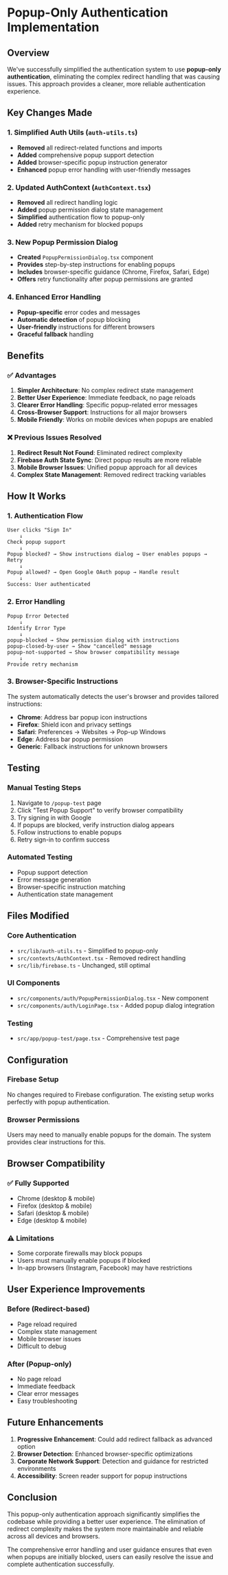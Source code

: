 # Popup-Only Authentication Implementation

## Overview
We've successfully simplified the authentication system to use **popup-only authentication**, eliminating the complex redirect handling that was causing issues. This approach provides a cleaner, more reliable authentication experience.

## Key Changes Made

### 1. Simplified Auth Utils (`auth-utils.ts`)
- **Removed** all redirect-related functions and imports
- **Added** comprehensive popup support detection
- **Added** browser-specific popup instruction generator
- **Enhanced** popup error handling with user-friendly messages

### 2. Updated AuthContext (`AuthContext.tsx`)
- **Removed** all redirect handling logic
- **Added** popup permission dialog state management
- **Simplified** authentication flow to popup-only
- **Added** retry mechanism for blocked popups

### 3. New Popup Permission Dialog
- **Created** `PopupPermissionDialog.tsx` component
- **Provides** step-by-step instructions for enabling popups
- **Includes** browser-specific guidance (Chrome, Firefox, Safari, Edge)
- **Offers** retry functionality after popup permissions are granted

### 4. Enhanced Error Handling
- **Popup-specific** error codes and messages
- **Automatic detection** of popup blocking
- **User-friendly** instructions for different browsers
- **Graceful fallback** handling

## Benefits

### ✅ Advantages
1. **Simpler Architecture**: No complex redirect state management
2. **Better User Experience**: Immediate feedback, no page reloads
3. **Clearer Error Handling**: Specific popup-related error messages
4. **Cross-Browser Support**: Instructions for all major browsers
5. **Mobile Friendly**: Works on mobile devices when popups are enabled

### ❌ Previous Issues Resolved
1. **Redirect Result Not Found**: Eliminated redirect complexity
2. **Firebase Auth State Sync**: Direct popup results are more reliable
3. **Mobile Browser Issues**: Unified popup approach for all devices
4. **Complex State Management**: Removed redirect tracking variables

## How It Works

### 1. Authentication Flow
```
User clicks "Sign In" 
    ↓
Check popup support
    ↓
Popup blocked? → Show instructions dialog → User enables popups → Retry
    ↓
Popup allowed? → Open Google OAuth popup → Handle result
    ↓
Success: User authenticated
```

### 2. Error Handling
```
Popup Error Detected
    ↓
Identify Error Type
    ↓
popup-blocked → Show permission dialog with instructions
popup-closed-by-user → Show "cancelled" message
popup-not-supported → Show browser compatibility message
    ↓
Provide retry mechanism
```

### 3. Browser-Specific Instructions
The system automatically detects the user's browser and provides tailored instructions:

- **Chrome**: Address bar popup icon instructions
- **Firefox**: Shield icon and privacy settings
- **Safari**: Preferences → Websites → Pop-up Windows
- **Edge**: Address bar popup permission
- **Generic**: Fallback instructions for unknown browsers

## Testing

### Manual Testing Steps
1. Navigate to `/popup-test` page
2. Click "Test Popup Support" to verify browser compatibility
3. Try signing in with Google
4. If popups are blocked, verify instruction dialog appears
5. Follow instructions to enable popups
6. Retry sign-in to confirm success

### Automated Testing
- Popup support detection
- Error message generation
- Browser-specific instruction matching
- Authentication state management

## Files Modified

### Core Authentication
- `src/lib/auth-utils.ts` - Simplified to popup-only
- `src/contexts/AuthContext.tsx` - Removed redirect handling
- `src/lib/firebase.ts` - Unchanged, still optimal

### UI Components
- `src/components/auth/PopupPermissionDialog.tsx` - New component
- `src/components/auth/LoginPage.tsx` - Added popup dialog integration

### Testing
- `src/app/popup-test/page.tsx` - Comprehensive test page

## Configuration

### Firebase Setup
No changes required to Firebase configuration. The existing setup works perfectly with popup authentication.

### Browser Permissions
Users may need to manually enable popups for the domain. The system provides clear instructions for this.

## Browser Compatibility

### ✅ Fully Supported
- Chrome (desktop & mobile)
- Firefox (desktop & mobile)  
- Safari (desktop & mobile)
- Edge (desktop & mobile)

### ⚠️ Limitations
- Some corporate firewalls may block popups
- Users must manually enable popups if blocked
- In-app browsers (Instagram, Facebook) may have restrictions

## User Experience Improvements

### Before (Redirect-based)
- Page reload required
- Complex state management
- Mobile browser issues
- Difficult to debug

### After (Popup-only)
- No page reload
- Immediate feedback
- Clear error messages
- Easy troubleshooting

## Future Enhancements

1. **Progressive Enhancement**: Could add redirect fallback as advanced option
2. **Browser Detection**: Enhanced browser-specific optimizations
3. **Corporate Network Support**: Detection and guidance for restricted environments
4. **Accessibility**: Screen reader support for popup instructions

## Conclusion

This popup-only authentication approach significantly simplifies the codebase while providing a better user experience. The elimination of redirect complexity makes the system more maintainable and reliable across all devices and browsers.

The comprehensive error handling and user guidance ensures that even when popups are initially blocked, users can easily resolve the issue and complete authentication successfully.
